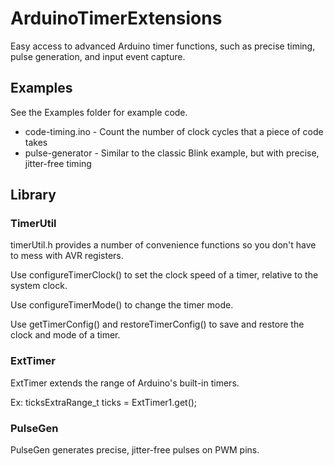 # ArduinoTimerExtensions

Easy access to advanced Arduino timer functions, such as precise timing, pulse generation, and input event capture.

## Examples

See the Examples folder for example code.

* code-timing.ino - Count the number of clock cycles that a piece of code takes
* pulse-generator - Similar to the classic Blink example, but with precise, jitter-free timing

## Library

### TimerUtil

timerUtil.h provides a number of convenience functions so you don't have to mess with AVR registers.

Use configureTimerClock() to set the clock speed of a timer, relative to the system clock.

Use configureTimerMode() to change the timer mode.

Use getTimerConfig() and restoreTimerConfig() to save and restore the clock and mode of a timer.

### ExtTimer

ExtTimer extends the range of Arduino's built-in timers.

Ex: 
ticksExtraRange_t ticks = ExtTimer1.get();

### PulseGen

PulseGen generates precise, jitter-free pulses on PWM pins.

